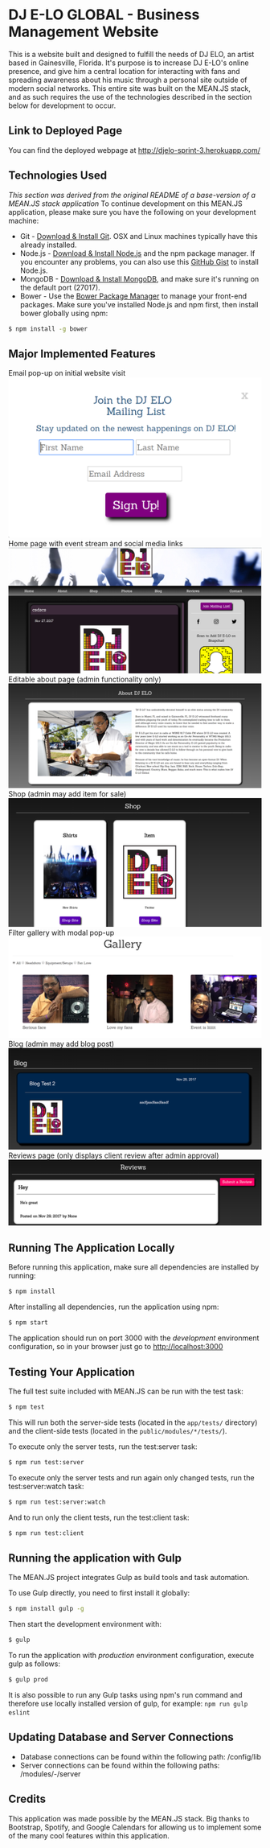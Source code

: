 # DJ E-LO GLOBAL - Business Management Website
This is a website built and designed to fulfill the needs of DJ ELO, an artist based in Gainesville, Florida. It's purpose is to increase DJ E-LO's online presence, and give him a central location for interacting with fans and spreading awareness about his music through a personal site outside of modern social networks.
This entire site was built on the MEAN.JS stack, and as such requires the use of the technologies described in the section below for development to occur.

## Link to Deployed Page
You can find the deployed webpage at http://djelo-sprint-3.herokuapp.com/

## Technologies Used
_This section was derived from the original README of a base-version of a MEAN.JS stack application_
To continue development on this MEAN.JS application, please make sure you have the following on your development machine:

* Git - [Download & Install Git](https://git-scm.com/downloads). OSX and Linux machines typically have this already installed.
* Node.js - [Download & Install Node.js](https://nodejs.org/en/download/) and the npm package manager. If you encounter any problems, you can also use this [GitHub Gist](https://gist.github.com/isaacs/579814) to install Node.js.
* MongoDB - [Download & Install MongoDB](http://www.mongodb.org/downloads), and make sure it's running on the default port (27017).
* Bower - Use the [Bower Package Manager](http://bower.io/) to manage your front-end packages. Make sure you've installed Node.js and npm first, then install bower globally using npm:

```bash
$ npm install -g bower
```

## Major Implemented Features
Email pop-up on initial website visit
![alt text](README-IMG/email-popup.PNG "Email pop-up")
Home page with event stream and social media links
![alt text](README-IMG/landing.PNG "Home page")
Editable about page (admin functionality only)
![alt text](README-IMG/about.PNG "About page")
Shop (admin may add item for sale)
![alt text](README-IMG/shop.PNG "Shop")
Filter gallery with modal pop-up
![alt text](README-IMG/gallery.PNG "Gallery")
Blog (admin may add blog post)
![alt text](README-IMG/blog.PNG "Blog")
Reviews page (only displays client review after admin approval)
![alt text](README-IMG/reviews.PNG "Reviews")

## Running The Application Locally

Before running this application, make sure all dependencies are installed by running:

```bash
$ npm install
```

After installing all dependencies, run the application using npm:

```bash
$ npm start
```

The application should run on port 3000 with the *development* environment configuration, so in your browser just go to [http://localhost:3000](http://localhost:3000)


## Testing Your Application
The full test suite included with MEAN.JS can be run with the test task:

```bash
$ npm test
```
This will run both the server-side tests (located in the `app/tests/` directory) and the client-side tests (located in the `public/modules/*/tests/`).

To execute only the server tests, run the test:server task:

```bash
$ npm run test:server
```

To execute only the server tests and run again only changed tests, run the test:server:watch task:

```bash
$ npm run test:server:watch
```

And to run only the client tests, run the test:client task:

```bash
$ npm run test:client
```

## Running the application with Gulp

The MEAN.JS project integrates Gulp as build tools and task automation.

To use Gulp directly, you need to first install it globally:

```bash
$ npm install gulp -g
```

Then start the development environment with:

```bash
$ gulp
```

To run the application with *production* environment configuration, execute gulp as follows:

```bash
$ gulp prod
```

It is also possible to run any Gulp tasks using npm's run command and therefore use locally installed version of gulp, for example: `npm run gulp eslint`

## Updating Database and Server Connections
* Database connections can be found within the following path: /config/lib
* Server connections can be found within the following paths: /modules/-/server

## Credits
This application was made possible by the MEAN.JS stack. Big thanks to Bootstrap, Spotify, and Google Calendars for allowing us to implement some of the many cool features within this application.
